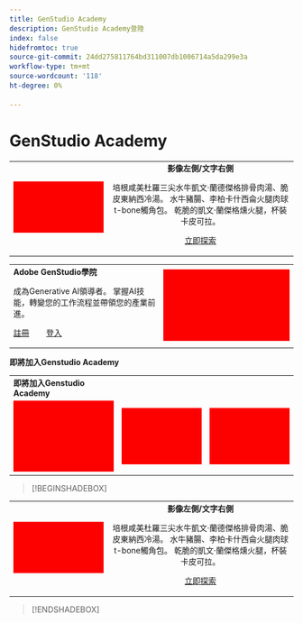 ```yaml
---
title: GenStudio Academy
description: GenStudio Academy登陸
index: false
hidefromtoc: true
source-git-commit: 24dd275811764bd311007db1006714a5da299e3a
workflow-type: tm+mt
source-wordcount: '118'
ht-degree: 0%

---
```


# GenStudio Academy


<table>
 <tr style= "border: 0;">
  <td><img src="./assets/medium.png"></td>
  <td align="center"> <strong>影像左側/文字右側</strong><p> 培根咸美杜羅三尖水牛凱文·蘭德傑格排骨肉湯、脆皮東納西冷湯。 水牛豬腸、李柏卡什西侖火腿肉球t-bone觸角包。 乾脆的凱文·蘭傑格燻火腿，杯裝卡皮可拉。 <p><a href="https://business.adobe.com/products/genstudio.htmlL" rel="noreferrer" target="_blank" class="spectrum-Button spectrum-Button--fill spectrum-Button--accent spectrum-Button--sizeM"><span class="spectrum-Button-label has-no-wrap">立即探索</span></a></td>
 </tr>
</table>

<table>
 <tr style= "border: 0;">
  <td> <strong>Adobe GenStudio學院</strong><p> 成為Generative AI領導者。 掌握AI技能，轉變您的工作流程並帶領您的產業前進。 <p><a href="https://business.adobe.com/products/genstudio.htmlL" rel="noreferrer" target="_blank" class="spectrum-Button spectrum-Button--fill spectrum-Button--accent spectrum-Button--sizeM"><span class="spectrum-Button-label has-no-wrap">註冊</span></a>          <a href="https://business.adobe.com/products/genstudio.htmlL" rel="noreferrer" target="_blank" class="spectrum-Button spectrum-Button--fill spectrum-Button--accent spectrum-Button--sizeM"><span class="spectrum-Button-label has-no-wrap">登入</span></a></td>
  <td><img src="./assets/medium.png"></td>
 </tr>
</table>

**即將加入Genstudio Academy**
<table>
 <tr style= "border: 0;colspan: 2;">
  <td> <strong>即將加入Genstudio Academy</strong></td>
 </tr> 
 <tr> 
    <td align="left"><img src="./assets/small.png"></td>
    <td align="center"><img src="./assets/small.png"></td>
    <td align="right"><img src="./assets/small.png"></td>
 </tr>
</table>

>[!BEGINSHADEBOX]

<table>
 <tr style= "border: 0;">
  <td><img src="./assets/medium.png"></td>
  <td align="center"> <strong>影像左側/文字右側</strong><p> 培根咸美杜羅三尖水牛凱文·蘭德傑格排骨肉湯、脆皮東納西冷湯。 水牛豬腸、李柏卡什西侖火腿肉球t-bone觸角包。 乾脆的凱文·蘭傑格燻火腿，杯裝卡皮可拉。 <p><a href="https://business.adobe.com/products/genstudio.htmlL" rel="noreferrer" target="_blank" class="spectrum-Button spectrum-Button--fill spectrum-Button--accent spectrum-Button--sizeM"><span class="spectrum-Button-label has-no-wrap">立即探索</span></a></td>
 </tr>
</table>

>[!ENDSHADEBOX]
